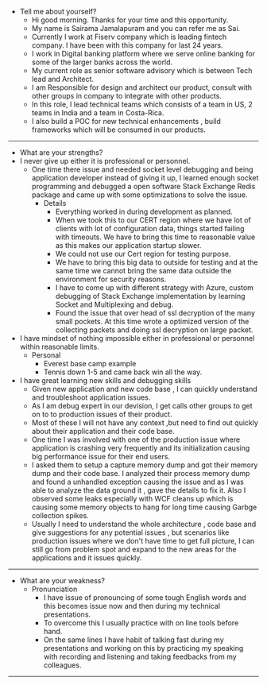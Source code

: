 * Tell me about yourself?
  * Hi good morning. Thanks for your time and this opportunity.
  * My name is Sairama Jamalapuram and you can refer me as Sai. 
  * Currently I work at Fiserv company which is leading fintech company. I have been with this company for last 24 years.
  * I work in Digital banking platform where we serve online banking for some of the larger banks across the world. 
  * My current role as senior software advisory which is between Tech lead and Architect. 
  * I am Responsible for design and architect our product, consult with other groups in company to integrate with other products.
  * In this role, I lead technical teams which consists of a team in US, 2 teams in India and a team in Costa-Rica. 
  * I also build a POC for new technical enhancements , build frameworks which will be consumed in our products.
_____

* What are your strengths?
 * I never give up either it is professional or personnel.
   * One time there issue and needed socket level debugging and being application developer instead of giving it up, I learned enough socket programming and debugged a open software Stack Exchange Redis package and came up with some optimizations to solve the issue.
     * Details
		* Everything worked in during development as planned.
		* When we took this to our CERT region where we have lot of clients with lot of configuration data, things started failing with timeouts. We have to bring this time to reasonable value as this makes our application startup slower.
		* We could not use our Cert region for testing purpose.
		* We have to bring this big data to outside for testing and at the same time we cannot bring the same data outside the environment for security reasons.
		* I have to come up with different strategy with Azure, custom debugging of Stack Exchange implementation by learning Socket and Multiplexing and debug.
		* Found the issue that over head of ssl decryption of the many small pockets. At this time wrote a optimized version of the collecting packets and doing ssl decryption on large packet.
  * I have mindset of nothing impossible either in professional or personnel within reasonable limits.
    * Personal
	  * Everest base camp example
	  * Tennis down 1-5 and came back win all the way.
  * I have great learning new skills and debugging skills
	* Given new application and new code base , I can quickly understand and troubleshoot application issues.
	* As I am debug expert in our devision, I get calls other groups to get on to to production issues of their product. 
	* Most of these I will not have any context ,but need to find out quickly about their application and their code base.
    * One time I was involved with one of the production issue 	where application is crashing very frequently and its initialization causing big performance issue for their end users.
	* I asked them to setup a capture memory dump and got their memory dump and their code base. I analyzed their process memory dump and found a unhandled exception causing the issue and as I was able to analyze the data ground it , gave the details to fix it. Also I observed some leaks especially with WCF cleans up which is causing some memory objects to hang for long time causing Garbge collection spikes.
	* Usually I need to understand the whole architecture , code base and give suggestions for any potential issues , but scenarios like production issues where we don't have time to get full picture, I can still go from problem spot and expand to the new areas for the applications and it issues quickly.
____________________________________________________________________________

* What are your weakness?
  * Pronunciation
    * I have issue of pronouncing of some tough English words and this becomes issue now and then during my technical presentations. 
	* To overcome this I usually practice with on line tools  before hand.
    * On the same lines I have habit of talking fast during my presentations and working on this by practicing my speaking with recording and listening and taking feedbacks from my colleagues.
	
_________________________

